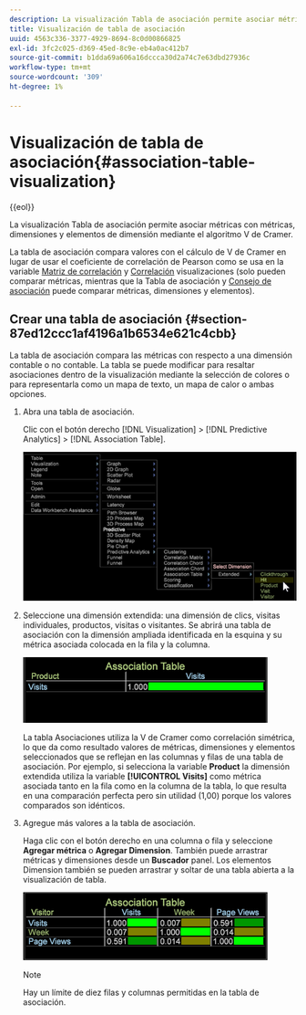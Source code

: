 ```yaml
---
description: La visualización Tabla de asociación permite asociar métricas con métricas, dimensiones y elementos de dimensión mediante el algoritmo V de Cramer.
title: Visualización de tabla de asociación
uuid: 4563c336-3377-4929-8694-8c0d00866825
exl-id: 3fc2c025-d369-45ed-8c9e-eb4a0ac412b7
source-git-commit: b1dda69a606a16dccca30d2a74c7e63dbd27936c
workflow-type: tm+mt
source-wordcount: '309'
ht-degree: 1%

---
```


# Visualización de tabla de asociación{#association-table-visualization}

{{eol}}

La visualización Tabla de asociación permite asociar métricas con métricas, dimensiones y elementos de dimensión mediante el algoritmo V de Cramer.

La tabla de asociación compara valores con el cálculo de V de Cramer en lugar de usar el coeficiente de correlación de Pearson como se usa en la variable [Matriz de correlación](https://experienceleague.adobe.com/docs/data-workbench/using/client/analysis-visualizations/correlation-analysis/c-correlation-analysis.html) y [Correlación](https://experienceleague.adobe.com/docs/data-workbench/using/client/analysis-visualizations/c-chord-visualization.html) visualizaciones (solo pueden comparar métricas, mientras que la Tabla de asociación y [Consejo de asociación](../../../home/c-get-started/c-analysis-vis/associations-chord.md#concept-51d0bda998474dd5946cc2a9b8393445) puede comparar métricas, dimensiones y elementos).

## Crear una tabla de asociación {#section-87ed12ccc1af4196a1b6534e621c4cbb}

La tabla de asociación compara las métricas con respecto a una dimensión contable o no contable. La tabla se puede modificar para resaltar asociaciones dentro de la visualización mediante la selección de colores o para representarla como un mapa de texto, un mapa de calor o ambas opciones.

1. Abra una tabla de asociación.

   Clic con el botón derecho [!DNL Visualization] > [!DNL Predictive Analytics] > [!DNL Association Table].

   ![](assets/association_table.png)

1. Seleccione una dimensión extendida: una dimensión de clics, visitas individuales, productos, visitas o visitantes. Se abrirá una tabla de asociación con la dimensión ampliada identificada en la esquina y su métrica asociada colocada en la fila y la columna.

   ![](assets/association_table1.png)

   La tabla Asociaciones utiliza la V de Cramer como correlación simétrica, lo que da como resultado valores de métricas, dimensiones y elementos seleccionados que se reflejan en las columnas y filas de una tabla de asociación. Por ejemplo, si selecciona la variable **Product** la dimensión extendida utiliza la variable **[!UICONTROL Visits]** como métrica asociada tanto en la fila como en la columna de la tabla, lo que resulta en una comparación perfecta pero sin utilidad (1,00) porque los valores comparados son idénticos.

1. Agregue más valores a la tabla de asociación.

   Haga clic con el botón derecho en una columna o fila y seleccione **Agregar métrica** o **Agregar Dimension**. También puede arrastrar métricas y dimensiones desde un **Buscador** panel. Los elementos Dimension también se pueden arrastrar y soltar de una tabla abierta a la visualización de tabla.

   ![](assets/association_table2.png)

   >[!NOTE]
   >
   >Hay un límite de diez filas y columnas permitidas en la tabla de asociación.
